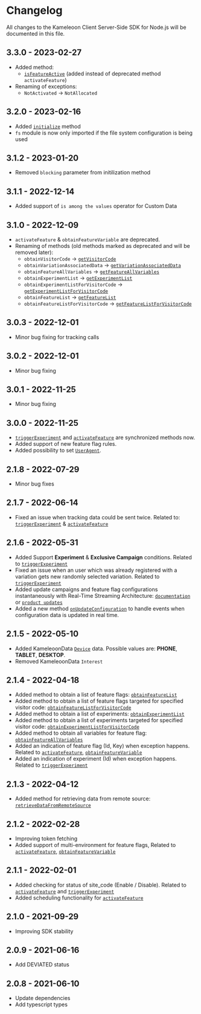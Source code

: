 # Changelog
All changes to the Kameleoon Client Server-Side SDK for Node.js will be documented in this file.

## 3.3.0 - 2023-02-27
- Added method:
    - [`isFeatureActive`](https://developers.kameleoon.com/nodejs-sdk.html#isFeatureActive) (added instead of deprecated method `activateFeature`)
- Renaming of exceptions:
    - `NotActivated` -> `NotAllocated`

## 3.2.0 - 2023-02-16

- Added [`initialize`](https://developers.kameleoon.com/nodejs-sdk.html#initialize) method
- `fs` module is now only imported if the file system configuration is being used

## 3.1.2 - 2023-01-20
* Removed `blocking` parameter from initilization method

## 3.1.1 - 2022-12-14
* Added support of `is among the values` operator for Custom Data

## 3.1.0 - 2022-12-09
* `activateFeature` & `obtainFeatureVariable` are deprecated.
* Renaming of methods (old methods marked as deprecated and will be removed later):
    - `obtainVisitorCode` -> [`getVisitorCode`](https://developers.kameleoon.com/nodejs-sdk.html#getVisitorCode)
    - `obtainVariationAssociatedData` -> [`getVariationAssociatedData`](https://developers.kameleoon.com/nodejs-sdk.html#obtainVariationAssociatedData)
    - `obtainFeatureAllVariables` -> [`getFeatureAllVariables`](https://developers.kameleoon.com/nodejs-sdk.html#getFeatureAllVariables)
    - `obtainExperimentList` -> [`getExperimentList`](https://developers.kameleoon.com/nodejs-sdk.html#getExperimentList)
    - `obtainExperimentListForVisitorCode` -> [`getExperimentListForVisitorCode`](https://developers.kameleoon.com/nodejs-sdk.html#getExperimentListForVisitorCode)
    - `obtainFeatureList` -> [`getFeatureList`](https://developers.kameleoon.com/nodejs-sdk.html#getFeatureList)
    - `obtainFeatureListForVisitorCode` -> [`getFeatureListForVisitorCode`](https://developers.kameleoon.com/nodejs-sdk.html#getFeatureListForVisitorCode)

## 3.0.3 - 2022-12-01
* Minor bug fixing for tracking calls

## 3.0.2 - 2022-12-01
* Minor bug fixing

## 3.0.1 - 2022-11-25
* Minor bug fixing

## 3.0.0 - 2022-11-25
* [`triggerExperiment`](https://developers.kameleoon.com/nodejs-sdk.html#triggerexperiment) and [`activateFeature`](https://developers.kameleoon.com/nodejs-sdk.html#activatefeature) are synchronized methods now.
* Added support of new feature flag rules.
* Added possibility to set [`UserAgent`](https://developers.kameleoon.com/nodejs-sdk.html#useragent).

## 2.1.8 - 2022-07-29
* Minor bug fixes

## 2.1.7 - 2022-06-14
* Fixed an issue when tracking data could be sent twice. Related to: [`triggerExperiment`](https://developers.kameleoon.com/nodejs-sdk.html#triggerexperiment) & [`activateFeature`](https://developers.kameleoon.com/nodejs-sdk.html#activatefeature)

## 2.1.6 - 2022-05-31
* Added Support **Experiment** & **Exclusive Campaign** conditions. Related to [`triggerExperiment`](https://developers.kameleoon.com/nodejs-sdk.html#triggerexperiment)
* Fixed an issue when an user which was already registered with a variation gets new randomly selected variation. Related to [`triggerExperiment`](https://developers.kameleoon.com/nodejs-sdk.html#triggerexperiment)
* Added update campaigns and feature flag configurations instantaneously with Real-Time Streaming Architecture: [`documentation`](https://developers.kameleoon.com/nodejs-sdk.html#streaming) or [`product updates`](https://www.kameleoon.com/en/blog/real-time-streaming)
* Added a new method [`onUpdateConfiguration`](https://developers.kameleoon.com/nodejs-sdk.html#onUpdateConfiguration) to handle events when configuration data is updated in real time.

## 2.1.5 - 2022-05-10
* Added KameleoonData [`Device`](https://developers.kameleoon.com/nodejs-sdk.html#device) data. Possible values are: **PHONE**, **TABLET**, **DESKTOP**.
* Removed KameleoonData `Interest`

## 2.1.4 - 2022-04-18
* Added method to obtain a list of feature flags: [`obtainFeatureList`](https://developers.kameleoon.com/nodejs-sdk.html#obtainfeaturelist)
* Added method to obtain a list of feature flags targeted for specified visitor code: [`obtainFeatureListForVisitorCode`](https://developers.kameleoon.com/nodejs-sdk.html#obtainfeaturelistforvisitorcode)
* Added method to obtain a list of experiments: [`obtainExperimentList`](https://developers.kameleoon.com/nodejs-sdk.html#obtainexperimentlist)
* Added method to obtain a list of experiments targeted for specified visitor code: [`obtainExperimentListForVisitorCode`](https://developers.kameleoon.com/nodejs-sdk.html#obtainexperimentlistforvisitorcode)
* Added method to obtain all variables for feature flag: [`obtainFeatureAllVariables`](https://developers.kameleoon.com/nodejs-sdk.html#obtainfeatureallvariables)
* Added an indication of feature flag (Id, Key) when exception happens. Related to [`activateFeature`](https://developers.kameleoon.com/nodejs-sdk.html#activatefeature), [`obtainFeatureVariable`](https://developers.kameleoon.com/nodejs-sdk.html#obtainfeaturevariable)
* Added an indication of experiment (Id) when exception happens. Related to [`triggerExperiment`](https://developers.kameleoon.com/nodejs-sdk.html#triggerexperiment)


## 2.1.3 - 2022-04-12
* Added method for retrieving data from remote source: [`retrieveDataFromRemoteSource`](https://developers.kameleoon.com/nodejs-sdk.html#retrievedatafromremotesource)

## 2.1.2 - 2022-02-28
* Improving token fetching
* Added support of multi-environment for feature flags, Related to [`activateFeature`](https://developers.kameleoon.com/nodejs-sdk.html#activatefeature), [`obtainFeatureVariable`](https://developers.kameleoon.com/nodejs-sdk.html#obtainfeaturevariable)


## 2.1.1 - 2022-02-01
* Added checking for status of site_code (Enable / Disable). Related to [`activateFeature`](https://developers.kameleoon.com/nodejs-sdk.html#activatefeature) and [`triggerExperiment`](https://developers.kameleoon.com/nodejs-sdk.html#triggerexperiment)
* Added scheduling functionality for [`activateFeature`](https://developers.kameleoon.com/nodejs-sdk.html#activatefeature)

## 2.1.0 - 2021-09-29
* Improving SDK stability

## 2.0.9 - 2021-06-16
* Add DEVIATED status

## 2.0.8 - 2021-06-10
* Update dependencies
* Add typescript types
